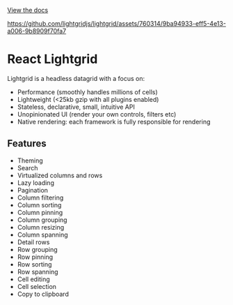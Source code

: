 [View the docs](https://lightgrid.io)

https://github.com/lightgridjs/lightgrid/assets/760314/9ba94933-eff5-4e13-a006-9b8909f70fa7

# React Lightgrid

Lightgrid is a headless datagrid with a focus on:

- Performance (smoothly handles millions of cells)
- Lightweight (<25kb gzip with all plugins enabled)
- Stateless, declarative, small, intuitive API
- Unopinionated UI (render your own controls, filters etc)
- Native rendering: each framework is fully responsible for rendering

## Features

- Theming
- Search
- Virtualized columns and rows
- Lazy loading
- Pagination
- Column filtering
- Column sorting
- Column pinning
- Column grouping
- Column resizing
- Column spanning
- Detail rows
- Row grouping
- Row pinning
- Row sorting
- Row spanning
- Cell editing
- Cell selection
- Copy to clipboard
